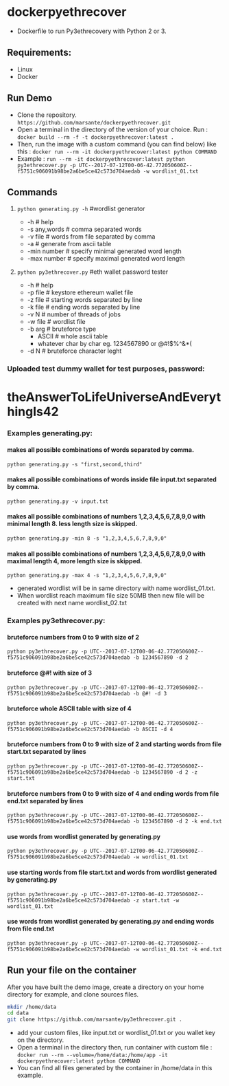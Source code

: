 # dockerpyethrecover
- Dockerfile to run Py3ethrecovery with Python 2 or 3.

## Requirements:
- Linux 
- Docker

## Run Demo 
- Clone the repository.
`https://github.com/marsante/dockerpyethrecover.git`
- Open a terminal in the directory of the version of your choice. Run :
`docker build --rm -f -t dockerpyethrecover:latest .`
- Then, run the image with a custom command (you can find below) like this :
`docker run --rm -it dockerpyethrecover:latest python COMMAND`
- Example : 
`run --rm -it dockerpyethrecover:latest python py3ethrecover.py -p UTC--2017-07-12T00-06-42.772050600Z--f5751c906091b98be2a6be5ce42c573d704aedab -w wordlist_01.txt`

## Commands
1. `python generating.py -h` #wordlist generator
    - -h                # help
    - -s any,words      # comma separated words
    - -v file           # words from file separated by comma
    - -a                # generate from ascii table
    - -min number       # specify minimal generated word length
    - -max number       # specify maximal generated word length
    
2. `python py3ethrecover.py`  #eth wallet password tester
    - -h                # help
    - -p file           # keystore ethereum wallet file
    - -z file           # starting words separated by line
    - -k file           # ending words separated by line
    - -v N              # number of threads of jobs
    - -w file           # wordlist file
    - -b arg            # bruteforce type
        - ASCII         # whole ascii table
        - whatever char by char eg. 1234567890 or @#!$%^&*(
    - -d N              # bruteforce character leght

### Uploaded test dummy wallet for test purposes, password:
# theAnswerToLifeUniverseAndEverythingIs42

### Examples generating.py:
  #### makes all possible combinations of words separated by comma. 
  `python generating.py -s "first,second,third"`      
  
  #### makes all possible combinations of words inside file input.txt separated by comma.
  `python generating.py -v input.txt`                
  
  #### makes all possible combinations of numbers 1,2,3,4,5,6,7,8,9,0 with minimal length 8. less length size is skipped.
  `python generating.py -min 8 -s "1,2,3,4,5,6,7,8,9,0"`

  #### makes all possible combinations of numbers 1,2,3,4,5,6,7,8,9,0 with maximal length 4, more length size is skipped.
  `python generating.py -max 4 -s "1,2,3,4,5,6,7,8,9,0"`

  - generated wordlist will be in same directory with name wordlist_01.txt. 
  - When wordlist reach maximum file size 50MB then new file will be created with next name wordlist_02.txt

### Examples py3ethrecover.py:
  #### bruteforce numbers from 0 to 9 with size of 2
  `python py3ethrecover.py -p UTC--2017-07-12T00-06-42.772050600Z--f5751c906091b98be2a6be5ce42c573d704aedab -b 1234567890 -d 2`
  
  #### bruteforce @#! with size of 3
  `python py3ethrecover.py -p UTC--2017-07-12T00-06-42.772050600Z--f5751c906091b98be2a6be5ce42c573d704aedab -b @#! -d 3`
  
  #### bruteforce whole ASCII table with size of 4 
  `python py3ethrecover.py -p UTC--2017-07-12T00-06-42.772050600Z--f5751c906091b98be2a6be5ce42c573d704aedab -b ASCII -d 4`
  
  #### bruteforce numbers from 0 to 9 with size of 2 and starting words from file start.txt separated by lines
  `python py3ethrecover.py -p UTC--2017-07-12T00-06-42.772050600Z--f5751c906091b98be2a6be5ce42c573d704aedab -b 1234567890 -d 2 -z start.txt`
  
  #### bruteforce numbers from 0 to 9 with size of 4 and ending words from file end.txt separated by lines
  `python py3ethrecover.py -p UTC--2017-07-12T00-06-42.772050600Z--f5751c906091b98be2a6be5ce42c573d704aedab -b 1234567890 -d 2 -k end.txt`
  
  #### use words from wordlist generated by generating.py
  `python py3ethrecover.py -p UTC--2017-07-12T00-06-42.772050600Z--f5751c906091b98be2a6be5ce42c573d704aedab -w wordlist_01.txt`
  
  #### use starting words from file start.txt and words from wordlist generated by generating.py
  `python py3ethrecover.py -p UTC--2017-07-12T00-06-42.772050600Z--f5751c906091b98be2a6be5ce42c573d704aedab -z start.txt -w wordlist_01.txt`
  
  #### use words from wordlist generated by generating.py and ending words from file end.txt
  `python py3ethrecover.py -p UTC--2017-07-12T00-06-42.772050600Z--f5751c906091b98be2a6be5ce42c573d704aedab -w wordlist_01.txt -k end.txt`
  
## Run your file on the container
After you have built the demo image, create a directory on your home directory for example, and clone sources files.
```bash
mkdir /home/data
cd data
git clone https://github.com/marsante/py3ethrecover.git .
```
- add your custom files, like input.txt or wordlist_01.txt or you wallet key on the directory.
- Open a terminal in the directory then, run container with custom file :
`docker run --rm --volume=/home/data:/home/app -it dockerpyethrecover:latest python COMMAND`
- You can find all files generated by the container in /home/data in this example.